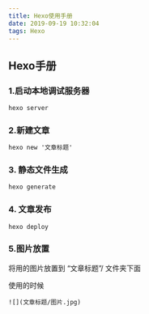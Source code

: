 ```yaml
---
title: Hexo使用手册
date: 2019-09-19 10:32:04
tags: Hexo
---
```


## Hexo手册

### 1.启动本地调试服务器

```objective-c
hexo server
```

### 2.新建文章

```objective-c
hexo new '文章标题'
```

### 3. 静态文件生成

```objective-c
hexo generate
```

### 4. 文章发布

```objective-c
hexo deploy
```



<!---more--->

### 5.图片放置

将用的图片放置到 “文章标题”/  文件夹下面

使用的时候

```
![](文章标题/图片.jpg)
```

